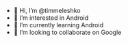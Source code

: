- 👋 Hi, I’m @timmeleshko
- 👀 I’m interested in Android
- 🌱 I’m currently learning Android
- 💞️ I’m looking to collaborate on Google

<!---
timmeleshko/timmeleshko is a ✨ special ✨ repository because its `README.md` (this file) appears on your GitHub profile.
You can click the Preview link to take a look at your changes.
--->
